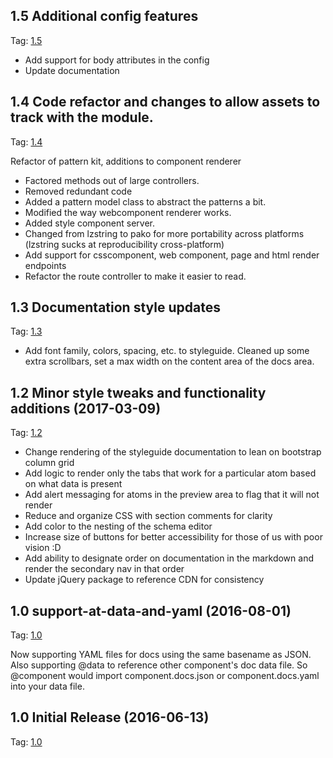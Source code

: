 ## 1.5 Additional config features
Tag: [1.5](https://github.com/PatternBuilder/pattern-kit/releases/tag/V1.5)

- Add support for body attributes in the config
- Update documentation

## 1.4 Code refactor and changes to allow assets to track with the module.
Tag: [1.4](https://github.com/PatternBuilder/pattern-kit/releases/tag/V1.4)

Refactor of pattern kit, additions to component renderer
- Factored methods out of large controllers.
- Removed redundant code
- Added a pattern model class to abstract the patterns a bit.
- Modified the way webcomponent renderer works.
- Added style component server.
- Changed from lzstring to pako for more portability across platforms (lzstring sucks at reproducibility cross-platform)
- Add support for csscomponent, web component, page and html render endpoints
- Refactor the route controller to make it easier to read.

## 1.3 Documentation style updates
Tag: [1.3](https://github.com/PatternBuilder/pattern-kit/releases/tag/V1.3)

- Add font family, colors, spacing, etc. to styleguide. Cleaned up some extra scrollbars, set a max width on the content area of the docs area.

## 1.2 Minor style tweaks and functionality additions (2017-03-09)

Tag: [1.2](https://github.com/PatternBuilder/pattern-kit/releases/tag/V1.2)

- Change rendering of the styleguide documentation to lean on bootstrap column grid
- Add logic to render only the tabs that work for a particular atom based on what data is present
- Add alert messaging for atoms in the preview area to flag that it will not render
- Reduce and organize CSS with section comments for clarity
- Add color to the nesting of the schema editor
- Increase size of buttons for better accessibility for those of us with poor vision :D
- Add ability to designate order on documentation in the markdown and render the secondary nav in that order
- Update jQuery package to reference CDN for consistency


## 1.0 support-at-data-and-yaml (2016-08-01)

Tag: [1.0](https://github.com/PatternBuilder/pattern-kit/tree/V1.1)

Now supporting YAML files for docs using the same basename as JSON. Also supporting @data to reference other component's doc data file. So @component would import component.docs.json or component.docs.yaml into your data file.


## 1.0 Initial Release (2016-06-13)

Tag: [1.0](https://github.com/PatternBuilder/pattern-kit/tree/V1.0)
